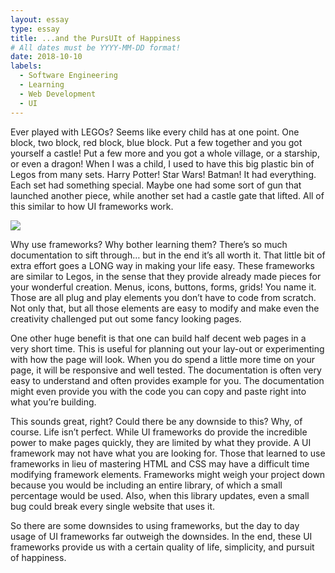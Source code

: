 ```yaml
---
layout: essay
type: essay
title: ...and the PursUIt of Happiness
# All dates must be YYYY-MM-DD format!
date: 2018-10-10
labels:
  - Software Engineering
  - Learning
  - Web Development
  - UI
---
```

   Ever played with LEGOs? Seems like every child has at one point. One block, two block, red block, blue block. Put a few together and you got yourself a castle! Put a few more and you got a whole village, or a starship, or even a dragon! When I was a child, I used to have this big plastic bin of Legos from many sets. Harry Potter! Star Wars! Batman! It had everything. Each set had something special. Maybe one had some sort of gun that launched another piece, while another set had a castle gate that lifted. All of this similar to how UI frameworks work.
   
<img class="ui small floated image" src="https://s3-prod.adage.com/s3fs-public/styles/width_1024/public/20190809_legoFriends_3x2.jpg">


   Why use frameworks? Why bother learning them? There’s so much documentation to sift through… but in the end it’s all worth it. That little bit of extra effort goes a LONG way in making your life easy. These frameworks are similar to Legos, in the sense that they provide already made pieces for your wonderful creation. Menus, icons, buttons, forms, grids! You name it. Those are all plug and play elements you don’t have to code from scratch. Not only that, but all those elements are easy to modify and make even the creativity challenged put out some fancy looking pages. 
   
   
   One other huge benefit is that one can build half decent web pages in a very short time. This is useful for planning out your lay-out or experimenting with how the page will look. When you do spend a little more time on your page, it will be responsive and well tested. The documentation is often very easy to understand and often provides example for you. The documentation might even provide you with the code you can copy and paste right into what you’re building. 
   
   
   This sounds great, right? Could there be any downside to this? Why, of course. Life isn’t perfect. While UI frameworks do provide the incredible power to make pages quickly, they are limited by what they provide. A UI framework may not have what you are looking for. Those that learned to use frameworks in lieu of mastering HTML and CSS may have a difficult time modifying framework elements. Frameworks might weigh your project down because you would be including an entire library, of which a small percentage would be used. Also, when this library updates, even a small bug could break every single website that uses it. 
   
   
   So there are some downsides to using frameworks, but the day to day usage of UI frameworks far outweigh the downsides. In the end, these UI frameworks provide us with a certain quality of life, simplicity, and pursuit of happiness.

